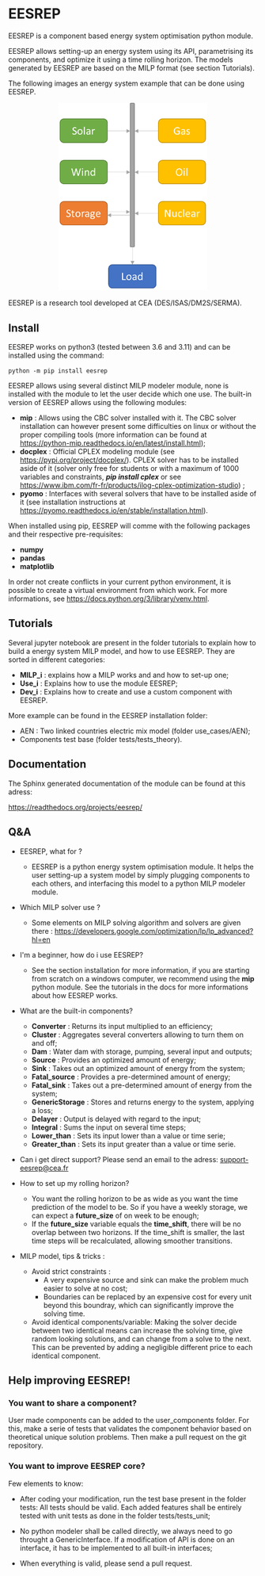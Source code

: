 
# EESREP

EESREP is a component based energy system optimisation python module.

EESREP allows setting-up an energy system using its API, parametrising its components, and optimize it using a time rolling horizon. The models generated by EESREP are based on the MILP format (see section Tutorials).

The following images an energy system example that can be done using EESREP.

<p align="center">
<img src="docs/images/system_example.png" alt="Energy system example" width="300"/>
</p>

EESREP is a research tool developed at CEA (DES/ISAS/DM2S/SERMA).

##   Install

EESREP works on python3 (tested between 3.6 and 3.11) and can be installed using the command:

```
python -m pip install eesrep
```

EESREP allows using several distinct MILP modeler module, none is installed with the module to let the user decide which one use. The built-in version of EESREP allows using the following modules:

- **mip** : Allows using the CBC solver installed with it. The CBC solver installation can however present some difficulties on linux or without the proper compiling tools (more information can be found at https://python-mip.readthedocs.io/en/latest/install.html);
- **docplex** : Official CPLEX modeling module (see https://pypi.org/project/docplex/). CPLEX solver has to be installed aside of it (solver only free for students or with a maximum of 1000 variables and constraints, ***pip install cplex*** or see https://www.ibm.com/fr-fr/products/ilog-cplex-optimization-studio) ;
- **pyomo** : Interfaces with several solvers that have to be installed aside of it (see installation instructions at https://pyomo.readthedocs.io/en/stable/installation.html).

When installed using pip, EESREP will comme with the following packages and their respective pre-requisites:
- **numpy**
- **pandas**
- **matplotlib**

In order not create conflicts in your current python environment, it is possible to create a virtual environment from which work. For more informations, see https://docs.python.org/3/library/venv.html.

##   Tutorials

Several jupyter notebook are present in the folder tutorials to explain how to build a energy system MILP model, and how to use EESREP. They are sorted in different categories:

-   **MILP_i** : explains how a MILP works and and how to set-up one;
-   **Use_i** : Explains how to use the module EESREP;
-   **Dev_i** : Explains how to create and use a custom component with EESREP.

More example can be found in the EESREP installation folder:
- AEN : Two linked countries electric mix model (folder use_cases/AEN);
- Components test base (folder tests/tests_theory).

##   Documentation

The Sphinx generated documentation of the module can be found at this adress:

https://readthedocs.org/projects/eesrep/

##   Q&A

-   EESREP, what for ?
    -   EESREP is a python energy system optimisation module. It helps the user setting-up a system model by simply plugging components to each others, and interfacing this model to a python MILP modeler module.


-   Which MILP solver use ?
	-   Some elements on MILP solving algorithm and solvers are given there : https://developers.google.com/optimization/lp/lp_advanced?hl=en

-   I'm a beginner, how do i use EESREP?
	-   See the section installation for more information, if you are starting from scratch on a windows computer, we recommend using the **mip** python module. See the tutorials in the docs for more informations about how EESREP works.
    
-   What are the built-in components?
    -   **Converter** : Returns its input multiplied to an efficiency;
    -   **Cluster** : Aggregates several converters allowing to turn them on and off;
    -   **Dam** : Water dam with storage, pumping, several input and outputs;
    -   **Source** : Provides an optimized amount of energy;
    -   **Sink** : Takes out an optimized amount of energy from the system;
    -   **Fatal_source** : Provides a pre-determined amount of energy;
    -   **Fatal_sink** : Takes out a pre-determined amount of energy from the system;
    -   **GenericStorage** : Stores and returns energy to the system, applying a loss;
    -   **Delayer** : Output is delayed with regard to the input;
    -   **Integral** : Sums the input on several time steps;
    -   **Lower_than** : Sets its input lower than a value or time serie;
    -   **Greater_than** : Sets its input greater than a value or time serie.
    
-   Can i get direct support? Please send an email to the adress: support-eesrep@cea.fr

-   How to set up my rolling horizon?
	-   You want the rolling horizon to be as wide as you want the time prediction of the model to be. So if you have a weekly storage, we can expect a **future_size** of on week to be enough;
	-   If the **future_size** variable equals the **time_shift**, there will be no overlap between two horizons. If the time_shift is smaller, the last time steps will be recalculated, allowing smoother transitions.

-   MILP model, tips & tricks :
	-   Avoid strict constraints : 
		-   A very expensive source and sink can make the problem much easier to solve at no cost;
		-   Boundaries can be replaced by an expensive cost for every unit beyond this boundray, which can significantly improve the solving time.
	-   Avoid identical components/variable: Making the solver decide between two identical means can increase the solving time, give random looking solutions, and can change from a solve to the next. This can be prevented by adding a negligible different price to each identical component.


##   Help improving EESREP!

###  You want to share a component?

User made components can be added to the user_components folder. For this, make a serie of tests that validates the component behavior based on theoretical unique solution problems. Then make a pull request on the git repository.

###  You want to improve EESREP core?

Few elements to know:
-   After coding your modification, run the test base present in the folder tests: All tests should be valid. Each added features shall be entirely tested with unit tests as done in the folder tests/tests_unit;

-   No python modeler shall be called directly, we always need to go throught a GenericInterface. If a modification of API is done on an interface, it has to be implemented to all built-in interfaces;

-   When everything is valid, please send a pull request.